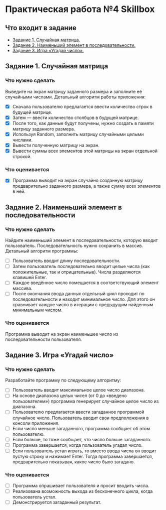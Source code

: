# Практическая работа №4 Skillbox
## Что входит в задание
* [Задание 1. Случайная матрица.](#задание-1-случайная-матрица)
* [Задание 2. Наименьший элемент в последовательности.](#задание-2-наименьший-элемент-в-последовательности)
* [Задание 3. Игра «Угадай число».](#задание-3-игра-угадай-число)

## Задание 1. Случайная матрица
### Что нужно сделать
Выведите на экран матрицу заданного размера и заполните её случайными числами. Детальный алгоритм работы приложения:
- [x] Сначала пользователю предлагается ввести количество строк в будущей матрице.
- [x] Затем — ввести количество столбцов в будущей матрице.
- [x] После того, как данные будут получены, нужно создать в памяти матрицу заданного размера.
- [x] Используя Random, заполнить матрицу случайными целыми числами.
- [x] Вывести полученную матрицу на экран. 
- [x] Вывести суммы всех элементов этой матрицы на экран отдельной строкой.

### Что оценивается
- [x] Программа выводит на экран случайно созданную матрицу предварительно заданного размера, а также сумму всех элементов в ней.

## Задание 2. Наименьший элемент в последовательности
### Что нужно сделать
Найдите наименьший элемент в последовательности, которую вводит пользователь. Последовательность нужно сохранить в массив. Детальный алгоритм программы:
- [ ] Пользователь вводит длину последовательности. 
- [ ] Затем пользователь последовательно вводит целые числа (как положительные, так и отрицательные). Числа разделяются клавишей Enter.
- [ ] Каждое введённое число помещается в соответствующий элемент массива.
- [ ] После окончания ввода данных отдельный цикл проходит по последовательности и находит минимальное число. Для этого он сравнивает каждое число в итерации с предыдущим найденным минимальным числом. 

### Что оценивается
Программа выводит на экран наименьшее число из последовательности пользователя. 

## Задание 3. Игра «Угадай число» 
### Что нужно сделать
Разработайте программу по следующему алгоритму:
- [ ] Пользователь вводит максимальное целое число диапазона. 
- [ ] На основе диапазона целых чисел (от 0 до «введено пользователем») программа генерирует случайное целое число из диапазона. 
- [ ] Пользователю предлагается ввести загаданное программой случайное число. Пользователь вводит свои предположения в консоли приложения. 
- [ ] Если число меньше загаданного, программа сообщает об этом пользователю. 
- [ ] Если больше, то тоже сообщает, что число больше загаданного. 
- [ ] Программа завершается, когда пользователь угадал число. 
- [ ] Если пользователь устал играть, то вместо ввода числа он вводит пустую строку и нажимает Enter. Тогда программа завершается, предварительно показывая, какое число было загадано.

### Что оценивается
- [ ] Программа опрашивает пользователя и просит вводить числа. 
- [ ] Реализована возможность выхода из бесконечного цикла, когда пользователь устал.
- [ ] Демонстрируется загаданный результат. 
